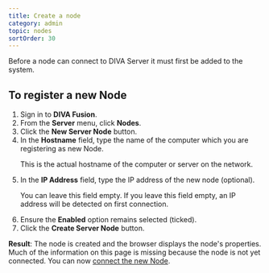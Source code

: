 ```yaml
---
title: Create a node
category: admin
topic: nodes
sortOrder: 30
---
```


Before a node can connect to DIVA Server it must first be added to the system.

## To register a new Node

<ol>

  <li>Sign in to <strong>DIVA Fusion</strong>.</li>

  <li>From the <strong>Server</strong> menu, click <strong>Nodes</strong>.</li>

  <li>Click the <strong>New Server Node</strong> button.</li>

  <li>
    In the <strong>Hostname</strong> field, type the name of the computer which you are registering as new Node.
    <p class="note">This is the actual hostname of the computer or server on the network.</p>
  </li>

  <li>
    In the <strong>IP Address</strong> field, type the IP address of the new node (optional).
    <p class="note">You can leave this field empty. If you leave this field empty, an IP address will be detected on first connection.</p>
  </li>

  <li>Ensure the <strong>Enabled</strong> option remains selected (ticked).</li>

  <li>Click the <strong>Create Server Node</strong> button.</li>

</ol>

<p class="tip tip--result">
  <strong>Result</strong>: The node is created and the browser displays the node's properties. Much of the information on this page is missing because the node is not yet connected. You can now <a href="/v3/admin/configure-node.html">connect the new Node</a>.
</p>
